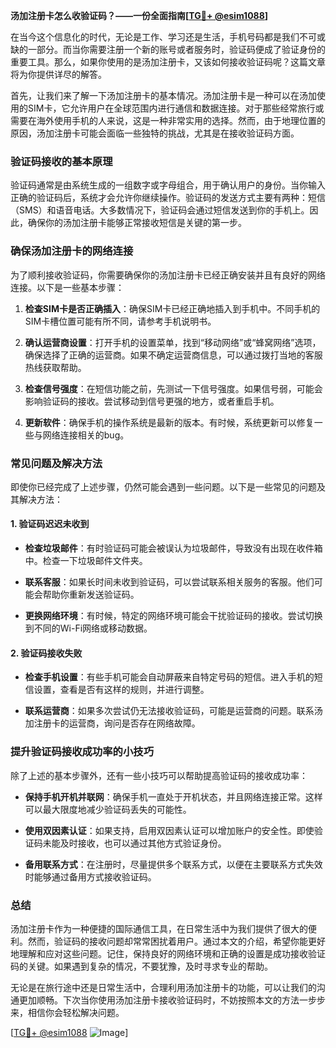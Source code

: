 **汤加注册卡怎么收验证码？——一份全面指南[[TG💪+ @esim1088](https://t.me/s/esim1088)]**

在当今这个信息化的时代，无论是工作、学习还是生活，手机号码都是我们不可或缺的一部分。而当你需要注册一个新的账号或者服务时，验证码便成了验证身份的重要工具。那么，如果你使用的是汤加注册卡，又该如何接收验证码呢？这篇文章将为你提供详尽的解答。

首先，让我们来了解一下汤加注册卡的基本情况。汤加注册卡是一种可以在汤加使用的SIM卡，它允许用户在全球范围内进行通信和数据连接。对于那些经常旅行或需要在海外使用手机的人来说，这是一种非常实用的选择。然而，由于地理位置的原因，汤加注册卡可能会面临一些独特的挑战，尤其是在接收验证码方面。

### 验证码接收的基本原理

验证码通常是由系统生成的一组数字或字母组合，用于确认用户的身份。当你输入正确的验证码后，系统才会允许你继续操作。验证码的发送方式主要有两种：短信（SMS）和语音电话。大多数情况下，验证码会通过短信发送到你的手机上。因此，确保你的汤加注册卡能够正常接收短信是关键的第一步。

### 确保汤加注册卡的网络连接

为了顺利接收验证码，你需要确保你的汤加注册卡已经正确安装并且有良好的网络连接。以下是一些基本步骤：

1. **检查SIM卡是否正确插入**：确保SIM卡已经正确地插入到手机中。不同手机的SIM卡槽位置可能有所不同，请参考手机说明书。
   
2. **确认运营商设置**：打开手机的设置菜单，找到“移动网络”或“蜂窝网络”选项，确保选择了正确的运营商。如果不确定运营商信息，可以通过拨打当地的客服热线获取帮助。

3. **检查信号强度**：在短信功能之前，先测试一下信号强度。如果信号弱，可能会影响验证码的接收。尝试移动到信号更强的地方，或者重启手机。

4. **更新软件**：确保手机的操作系统是最新的版本。有时候，系统更新可以修复一些与网络连接相关的bug。

### 常见问题及解决方法

即使你已经完成了上述步骤，仍然可能会遇到一些问题。以下是一些常见的问题及其解决方法：

#### 1. 验证码迟迟未收到

- **检查垃圾邮件**：有时验证码可能会被误认为垃圾邮件，导致没有出现在收件箱中。检查一下垃圾邮件文件夹。
  
- **联系客服**：如果长时间未收到验证码，可以尝试联系相关服务的客服。他们可能会帮助你重新发送验证码。

- **更换网络环境**：有时候，特定的网络环境可能会干扰验证码的接收。尝试切换到不同的Wi-Fi网络或移动数据。

#### 2. 验证码接收失败

- **检查手机设置**：有些手机可能会自动屏蔽来自特定号码的短信。进入手机的短信设置，查看是否有这样的规则，并进行调整。

- **联系运营商**：如果多次尝试仍无法接收验证码，可能是运营商的问题。联系汤加注册卡的运营商，询问是否存在网络故障。

### 提升验证码接收成功率的小技巧

除了上述的基本步骤外，还有一些小技巧可以帮助提高验证码的接收成功率：

- **保持手机开机并联网**：确保手机一直处于开机状态，并且网络连接正常。这样可以最大限度地减少验证码丢失的可能性。

- **使用双因素认证**：如果支持，启用双因素认证可以增加账户的安全性。即使验证码未能及时接收，也可以通过其他方式验证身份。

- **备用联系方式**：在注册时，尽量提供多个联系方式，以便在主要联系方式失效时能够通过备用方式接收验证码。

### 总结

汤加注册卡作为一种便捷的国际通信工具，在日常生活中为我们提供了很大的便利。然而，验证码的接收问题却常常困扰着用户。通过本文的介绍，希望你能更好地理解和应对这些问题。记住，保持良好的网络环境和正确的设置是成功接收验证码的关键。如果遇到复杂的情况，不要犹豫，及时寻求专业的帮助。

无论是在旅行途中还是日常生活中，合理利用汤加注册卡的功能，可以让我们的沟通更加顺畅。下次当你使用汤加注册卡接收验证码时，不妨按照本文的方法一步步来，相信你会轻松解决问题。

[[TG💪+ @esim1088](https://t.me/s/esim1088) ![Image](https://i.postimg.cc/4NQfJmqS/Snipaste-2025-05-13-00-14-12.png)]